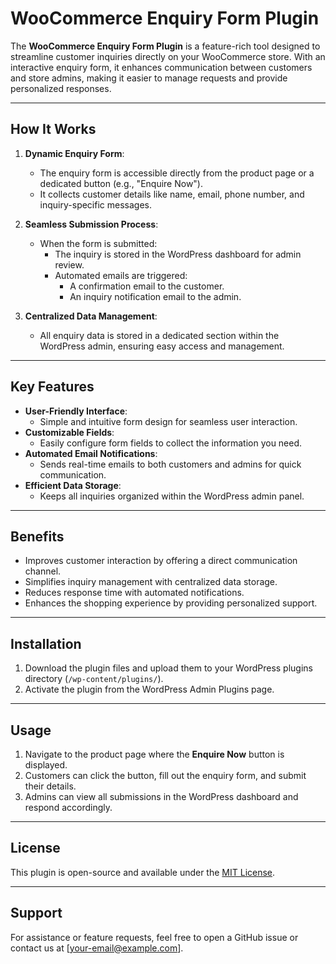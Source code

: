 # WooCommerce Enquiry Form Plugin  

The **WooCommerce Enquiry Form Plugin** is a feature-rich tool designed to streamline customer inquiries directly on your WooCommerce store. With an interactive enquiry form, it enhances communication between customers and store admins, making it easier to manage requests and provide personalized responses.  

---

## How It Works  

1. **Dynamic Enquiry Form**:  
   - The enquiry form is accessible directly from the product page or a dedicated button (e.g., "Enquire Now").  
   - It collects customer details like name, email, phone number, and inquiry-specific messages.  

2. **Seamless Submission Process**:  
   - When the form is submitted:  
     - The inquiry is stored in the WordPress dashboard for admin review.  
     - Automated emails are triggered:  
       - A confirmation email to the customer.  
       - An inquiry notification email to the admin.  

3. **Centralized Data Management**:  
   - All enquiry data is stored in a dedicated section within the WordPress admin, ensuring easy access and management.  

---

## Key Features  

- **User-Friendly Interface**:  
  - Simple and intuitive form design for seamless user interaction.  
- **Customizable Fields**:  
  - Easily configure form fields to collect the information you need.  
- **Automated Email Notifications**:  
  - Sends real-time emails to both customers and admins for quick communication.  
- **Efficient Data Storage**:  
  - Keeps all inquiries organized within the WordPress admin panel.  

---

## Benefits  

- Improves customer interaction by offering a direct communication channel.  
- Simplifies inquiry management with centralized data storage.  
- Reduces response time with automated notifications.  
- Enhances the shopping experience by providing personalized support.  

---

## Installation  

1. Download the plugin files and upload them to your WordPress plugins directory (`/wp-content/plugins/`).  
2. Activate the plugin from the WordPress Admin Plugins page.  

---

## Usage  

1. Navigate to the product page where the **Enquire Now** button is displayed.  
2. Customers can click the button, fill out the enquiry form, and submit their details.  
3. Admins can view all submissions in the WordPress dashboard and respond accordingly.  

---

## License  

This plugin is open-source and available under the [MIT License](LICENSE).  

---

## Support  

For assistance or feature requests, feel free to open a GitHub issue or contact us at [your-email@example.com].  
